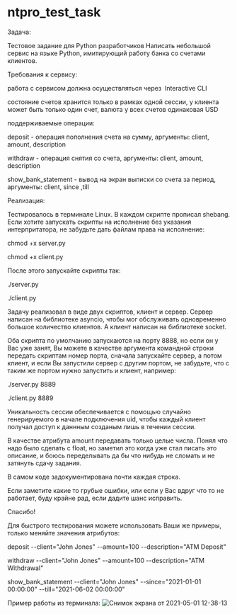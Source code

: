 # ntpro_test_task
Задача:

Тестовое задание для Python разработчиков
Написать небольшой сервис на языке Python, имитирующий работу банка со счетами клиентов.

Требования к сервису:

работа с сервисом должна осуществляться через ​ Interactive CLI 

состояние счетов хранится только в рамках одной сессии, у клиента может быть только один счет, валюта у всех счетов одинаковая USD

поддерживаемые операции: 

deposit - операция пополнения счета на сумму, аргументы:  client, amount, description

withdraw - операция снятия со счета, аргументы: client, amount, description

show_bank_statement - вывод на экран выписки со счета за период, аргументы: client, since ,till

Реализация:

Тестировалось в терминале Linux. В каждом скрипте прописал shebang. Если хотите запускать скрипты на исполнение без указания интерпритатора, не забудьте дать файлам права на исполнение:

chmod +x server.py

chmod +x client.py

После этого запускайте скрипты так:

./server.py 

./client.py 

Задачу реализовал в виде двух скриптов, клиент и сервер. Сервер написан на библиотеке asyncio, чтобы мог обслуживать одновременно большое количество клиентов. А клиент написан на библиотеке socket.

Оба скрипта по умолчанию запускаются на порту 8888, но если он у Вас уже занят, Вы можете в качестве аргумента командной строки передать скриптам номер порта, сначала запускайте сервер, а потом клиент, и если Вы запустили сервер с другим портом, не забудьте, что с таким же портом нужно запустить и клиент, например:

./server.py 8889

./client.py 8889

Уникальность сессии обеспечивается с помощью случайно генерируемого в начале подключения uid, чтобы каждый клиент получал доступ к даннным созданым лишь в  течении сессии.

В качестве атрибута amount передавать только целые числа. Понял что надо было сделать с float, но заметил это когда уже стал писать это описание, и боюсь переделывать да бы что нибудь не сломать и не затянуть сдачу задания.

В самом коде задокументирована почти каждая строка.

Если заметите какие то грубые ошибки, или если у Вас вдруг что то не работает, буду крайне рад, если дадите шанс исправить.

Спасибо!

Для быстрого тестирования можете использовать Ваши же примеры, только меняйте значения атрибутов:

deposit --client="John Jones" --amount=100 --description="ATM Deposit"

withdraw --client="John Jones" --amount=100 --description="ATM Withdrawal"

show_bank_statement --client="John Jones" --since="2021-01-01 00:00:00" --till="2021-06-02 00:00:00"


Пример работы из терминала:
![Снимок экрана от 2021-05-01 12-38-13](https://user-images.githubusercontent.com/71945221/116778376-2fd2ac80-aa7a-11eb-9091-532b7f9d3413.png)

